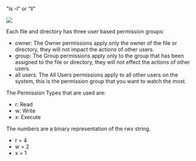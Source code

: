 "ls -l” or “ll"

![](https://www.linuxtrainingacademy.com/wp-content/uploads/2017/02/linux-permissions-chart.png)

Each file and directory has three user based permission groups:

* owner: The Owner permissions apply only the owner of the file or directory, they will not impact the actions of other users.
* group: The Group permissions apply only to the group that has been assigned to the file or directory, they will not effect the actions of other users.
* all users: The All Users permissions apply to all other users on the system, this is the permission group that you want to watch the most.

The Permission Types that are used are:
* r: Read
* w: Write
* x: Execute

The numbers are a binary representation of the rwx string.
* r = 4
* w = 2
* x = 1

